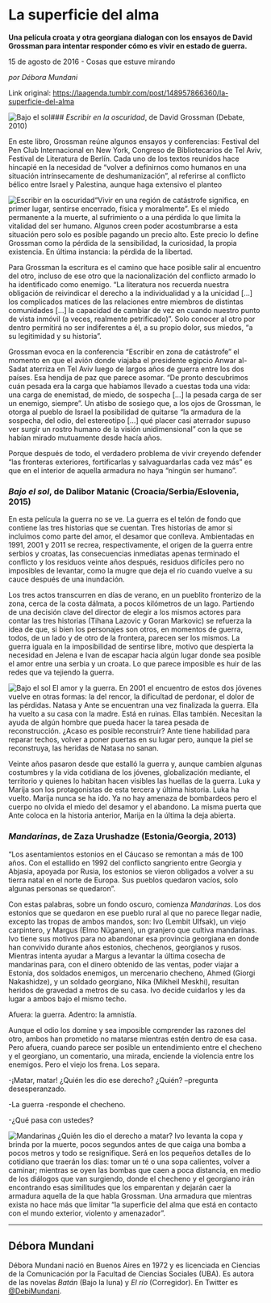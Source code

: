 # La superficie del alma

**Una película croata y otra georgiana dialogan con los ensayos de David Grossman para intentar responder cómo es vivir en estado de guerra.**

15 de agosto de 2016 - Cosas que estuve mirando

_por Débora Mundani_

Link original: https://laagenda.tumblr.com/post/148957866360/la-superficie-del-alma

![Bajo el sol](https://64.media.tumblr.com/25429dbf92bbed94ae759b9b6017d0df/tumblr_inline_pjzp2bwjSf1t6q87u_500.jpg)### *Escribir en la oscuridad*, de David Grossman (Debate, 2010)

En este libro, Grossman reúne algunos ensayos y conferencias: Festival del Pen Club Internacional en New York, Congreso de Bibliotecarios de Tel Aviv, Festival de Literatura de Berlín. Cada uno de los textos reunidos hace hincapié en la necesidad de “volver a definirnos como humanos en una situación intrínsecamente de deshumanización”, al referirse al conflicto bélico entre Israel y Palestina, aunque haga extensivo el planteo 


![Escribir en la oscuridad](https://64.media.tumblr.com/967a9388659a0edb301d1bdc1f26998d/tumblr_inline_pjzp2bVsMo1t6q87u_400.jpg)“Vivir en una región de catástrofe significa, en primer lugar, sentirse encerrado, física y moralmente”. Es el miedo permanente a la muerte, al sufrimiento o a una pérdida lo que limita la vitalidad del ser humano. Algunos creen poder acostumbrarse a esta situación pero solo es posible pagando un precio alto. Este precio lo define Grossman como la pérdida de la sensibilidad, la curiosidad, la propia existencia. En última instancia: la pérdida de la libertad.

Para Grossman la escritura es el camino que hace posible salir al encuentro del otro, incluso de ese otro que la nacionalización del conflicto armado lo ha identificado como enemigo. “La literatura nos recuerda nuestra obligación de reivindicar el derecho a la individualidad y a la unicidad […] los complicados matices de las relaciones entre miembros de distintas comunidades […] la capacidad de cambiar de vez en cuando nuestro punto de vista inmóvil (a veces, realmente petrificado)”. Solo conocer al otro por dentro permitirá no ser indiferentes a él, a su propio dolor, sus miedos, “a su legitimidad y su historia”.

Grossman evoca en la conferencia “Escribir en zona de catástrofe” el momento en que el avión donde viajaba el presidente egipcio Anwar al-Sadat aterriza en Tel Aviv luego de largos años de guerra entre los dos países. Esa hendija de paz que parece asomar. “De pronto descubrimos cuán pesada era la carga que habíamos llevado a cuestas toda una vida: una carga de enemistad, de miedo, de sospecha […] la pesada carga de ser un enemigo, siempre”. Un atisbo de sosiego que, a los ojos de Grossman, le otorga al pueblo de Israel la posibilidad de quitarse “la armadura de la sospecha, del odio, del estereotipo […] qué placer casi aterrador supuso ver surgir un rostro humano de la visión unidimensional” con la que se habían mirado mutuamente desde hacía años.

Porque después de todo, el verdadero problema de vivir creyendo defender “las fronteras exteriores, fortificarlas y salvaguardarlas cada vez más” es que en el interior de aquella armadura no haya “ningún ser humano”.

### *Bajo el sol*, de Dalibor Matanic (Croacia/Serbia/Eslovenia, 2015)

En esta película la guerra no se ve. La guerra es el telón de fondo que contiene las tres historias que se cuentan. Tres historias de amor si incluimos como parte del amor, el desamor que conlleva. Ambientadas en 1991, 2001 y 2011 se recrea, respectivamente, el origen de la guerra entre serbios y croatas, las consecuencias inmediatas apenas terminado el conflicto y los residuos veinte años después, residuos difíciles pero no imposibles de levantar, como la mugre que deja el río cuando vuelve a su cauce después de una inundación.

Los tres actos transcurren en días de verano, en un pueblito fronterizo de la zona, cerca de la costa dálmata, a pocos kilómetros de un lago. Partiendo de una decisión clave del director de elegir a los mismos actores para contar las tres historias (Tihana Lazovic y Goran Markovic) se refuerza la idea de que, si bien los personajes son otros, en momentos de guerra, todos, de un lado y de otro de la frontera, parecen ser los mismos. La guerra iguala en la imposibilidad de sentirse libre, motivo que despierta la necesidad en Jelena e Ivan de escapar hacia algún lugar donde sea posible el amor entre una serbia y un croata. Lo que parece imposible es huir de las redes que va tejiendo la guerra.

![Bajo el sol](https://64.media.tumblr.com/25429dbf92bbed94ae759b9b6017d0df/tumblr_inline_pjzp2bwjSf1t6q87u_500.jpg) El amor y la guerra. En 2001 el encuentro de estos dos jóvenes vuelve en otras formas: la del rencor, la dificultad de perdonar, el dolor de las pérdidas. Natasa y Ante se encuentran una vez finalizada la guerra. Ella ha vuelto a su casa con la madre. Está en ruinas. Ellas también. Necesitan la ayuda de algún hombre que pueda hacer la tarea pesada de reconstrucción. ¿Acaso es posible reconstruir? Ante tiene habilidad para reparar techos, volver a poner puertas en su lugar pero, aunque la piel se reconstruya, las heridas de Natasa no sanan.

Veinte años pasaron desde que estalló la guerra y, aunque cambien algunas costumbres y la vida cotidiana de los jóvenes, globalización mediante, el territorio y quienes lo habitan hacen visibles las huellas de la guerra. Luka y Marija son los protagonistas de esta tercera y última historia. Luka ha vuelto. Marija nunca se ha ido. Ya no hay amenaza de bombardeos pero el cuerpo no olvida el miedo del desamor y el abandono. La misma puerta que Ante coloca en la historia anterior, Marija en la última la deja abierta.

### *Mandarinas*, de Zaza Urushadze (Estonia/Georgia, 2013)

“Los asentamientos estonios en el Cáucaso se remontan a más de 100 años. Con el estallido en 1992 del conflicto sangriento entre Georgia y Abjasia, apoyada por Rusia, los estonios se vieron obligados a volver a su tierra natal en el norte de Europa. Sus pueblos quedaron vacíos, solo algunas personas se quedaron”.

Con estas palabras, sobre un fondo oscuro, comienza *Mandarinas*. Los dos estonios que se quedaron en ese pueblo rural al que no parece llegar nadie, excepto las tropas de ambos mandos, son: Ivo (Lembit Ulfsak), un viejo carpintero, y Margus (Elmo Nüganen), un granjero que cultiva mandarinas. Ivo tiene sus motivos para no abandonar esa provincia georgiana en donde han convivido durante años estonios, chechenos, georgianos y rusos. Mientras intenta ayudar a Margus a levantar la última cosecha de mandarinas para, con el dinero obtenido de las ventas, poder viajar a Estonia, dos soldados enemigos, un mercenario checheno, Ahmed (Giorgi Nakashidze), y un soldado georgiano, Nika (Mikheil Meskhi), resultan heridos de gravedad a metros de su casa. Ivo decide cuidarlos y les da lugar a ambos bajo el mismo techo. 

Afuera: la guerra. Adentro: la amnistía. 

Aunque el odio los domine y sea imposible comprender las razones del otro, ambos han prometido no matarse mientras estén dentro de esa casa. Pero afuera, cuando parece ser posible un entendimiento entre el checheno y el georgiano, un comentario, una mirada, enciende la violencia entre los enemigos. Pero el viejo los frena. Los separa. 

-¡Matar, matar! ¿Quién les dio ese derecho? ¿Quién? –pregunta desesperanzado.  

-La guerra -responde el checheno.  

-¿Qué pasa con ustedes? 

![Mandarinas](https://64.media.tumblr.com/f9ac501145d25adef68a2956bba5605c/tumblr_inline_pjzp2c2jlG1t6q87u_500.jpg) ¿Quién les dio el derecho a matar? Ivo levanta la copa y brinda por la muerte, pocos segundos antes de que caiga una bomba a pocos metros y todo se resignifique. Será en los pequeños detalles de lo cotidiano que traerán los días: tomar un té o una sopa calientes, volver a caminar; mientras se oyen las bombas que caen a poca distancia, en medio de los diálogos que van surgiendo, donde el checheno y el georgiano irán encontrando esas similitudes que los emparentan y dejarán caer la armadura aquella de la que habla Grossman. Una armadura que mientras exista no hace más que limitar “la superficie del alma que está en contacto con el mundo exterior, violento y amenazador”.

  




---

 Débora Mundani
---------------

 Débora Mundani nació en Buenos Aires en 1972 y es licenciada en Ciencias de la Comunicación por la Facultad de Ciencias Sociales (UBA). Es autora de las novelas *Batán* (Bajo la luna) y *El río* (Corregidor). En Twitter es [@DebiMundani](https://twitter.com/DebiMundani). 


